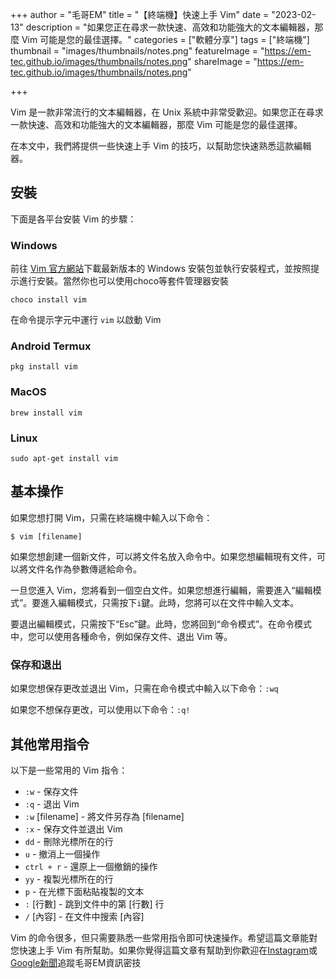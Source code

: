 +++
author = "毛哥EM"
title = "【終端機】快速上手 Vim"
date = "2023-02-13"
description = "如果您正在尋求一款快速、高效和功能強大的文本編輯器，那麼 Vim 可能是您的最佳選擇。"
categories = ["軟體分享"]
tags = ["終端機"]
thumbnail = "images/thumbnails/notes.png"
featureImage = "https://em-tec.github.io/images/thumbnails/notes.png"
shareImage = "https://em-tec.github.io/images/thumbnails/notes.png"

+++

Vim 是一款非常流行的文本編輯器，在 Unix 系統中非常受歡迎。如果您正在尋求一款快速、高效和功能強大的文本編輯器，那麼 Vim 可能是您的最佳選擇。

<!--more-->

在本文中，我們將提供一些快速上手 Vim 的技巧，以幫助您快速熟悉這款編輯器。

## 安裝

下面是各平台安裝 Vim 的步驟：

### Windows

前往 [Vim 官方網站](https://www.vim.org/download.php)下載最新版本的 Windows 安裝包並執行安裝程式，並按照提示進行安裝。當然你也可以使用choco等套件管理器安裝

```
choco install vim
```

在命令提示字元中運行 `vim` 以啟動 Vim

### Android Termux

```
pkg install vim
```

### MacOS

```
brew install vim
```

### Linux

```
sudo apt-get install vim
```

## 基本操作

如果您想打開 Vim，只需在終端機中輸入以下命令：

```
$ vim [filename]
```

如果您想創建一個新文件，可以將文件名放入命令中。如果您想編輯現有文件，可以將文件名作為參數傳遞給命令。

一旦您進入 Vim，您將看到一個空白文件。如果您想進行編輯，需要進入“編輯模式”。要進入編輯模式，只需按下`i`鍵。此時，您將可以在文件中輸入文本。

要退出編輯模式，只需按下“Esc”鍵。此時，您將回到“命令模式”。在命令模式中，您可以使用各種命令，例如保存文件、退出 Vim 等。

### 保存和退出

如果您想保存更改並退出 Vim，只需在命令模式中輸入以下命令：`:wq`

如果您不想保存更改，可以使用以下命令：`:q!`

## 其他常用指令

以下是一些常用的 Vim 指令：

* `:w` - 保存文件
* `:q` - 退出 Vim
* `:w` [filename] - 將文件另存為 [filename]
* `:x` - 保存文件並退出 Vim
* `dd` - 刪除光標所在的行
* `u` - 撤消上一個操作
* `ctrl + r` - 還原上一個撤銷的操作
* `yy` - 複製光標所在的行
* `p` - 在光標下面粘貼複製的文本
* `:` [行數] - 跳到文件中的第 [行數] 行
* `/` [內容] - 在文件中搜索 [內容]

Vim 的命令很多，但只需要熟悉一些常用指令即可快速操作。希望這篇文章能對您快速上手 Vim 有所幫助。如果你覺得這篇文章有幫助到你歡迎在[Instagram](https://instagram.com/em.tec.blog)或[Google新聞](https://news.google.com/s/CBIwgtnWzKAB?sceid=TW:zh-Hant&sceid=TW:zh-Hant&r=11&oc=1)追蹤毛哥EM資訊密技